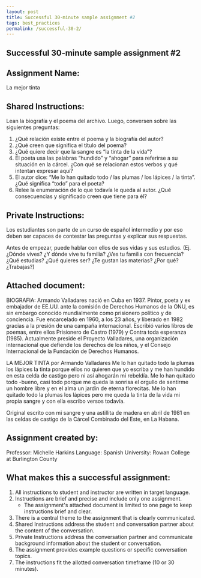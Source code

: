 ```yaml
---
layout: post
title: Successful 30-minute sample assignment #2
tags: best_practices
permalink: /successful-30-2/
---
```


## Successful 30-minute sample assignment #2

## Assignment Name: 
La mejor tinta 

## Shared Instructions: 
Lean la biografía y el poema del archivo. Luego, conversen sobre las siguientes preguntas: 
1. ¿Qué relación existe entre el poema y la biografía del autor? 
2. ¿Qué creen que significa el título del poema? 
3. ¿Qué quiere decir que la sangre es “la tinta de la vida”? 
4. El poeta usa las palabras “hundido” y “ahogar” para referirse a su situación en la cárcel. ¿Con qué se relacionan estos verbos y qué intentan expresar aquí? 
5. El autor dice: “Me lo han quitado todo / las plumas / los lápices / la tinta”. ¿Qué significa “todo” para el poeta?
6. Relee la enumeración de lo que todavía le queda al autor. ¿Qué consecuencias y significado creen que tiene para él? 

## Private Instructions:
Los estudiantes son parte de un curso de español intermedio y por eso deben ser capaces de contestar las preguntas y explicar sus respuestas.

Antes de empezar, puede hablar con ellos de sus vidas y sus estudios. (Ej. ¿Dónde vives? ¿Y dónde vive tu familia? ¿Ves tu familia con frecuencia? ¿Qué estudias? ¿Qué quieres ser? ¿Te gustan las materias? ¿Por qué? ¿Trabajas?)

## Attached document:

BIOGRAFIA:
Armando Valladares nació en Cuba en 1937. Pintor, poeta y ex embajador de EE.UU. ante la comisión de Derechos Humanos de la ONU, es sin embargo conocido mundialmente como prisionero político y de conciencia. Fue encarcelado en 1960, a los 23 años, y liberado en 1982 gracias a la presión de una campaña internacional. Escribió varios libros de poemas, entre ellos Prisionero de Castro (1979) y Contra toda esperanza (1985). Actualmente preside el Proyecto Valladares, una organización internacional que defiende los derechos de los niños, y el Consejo Internacional de la Fundación de Derechos Humanos.

LA MEJOR TINTA por Armando Valladares
Me lo han quitado todo
la plumas
los lápices
la tinta
porque ellos no quieren
que yo escriba
y me han hundido
en esta celda de castigo
pero ni así ahogarán mi rebeldía.
Me lo han quitado todo
-bueno, casi todo porque
me queda la sonrisa
el orgullo de sentirme un hombre libre
y en el alma un jardín
de eterna florecitas.
Me lo han quitado todo
la plumas
los lápices
pero me queda la tinta de la vida
mi propia sangre y con ella escribo versos todavía.

Original escrito con mi sangre y una astillita de madera en abril de 1981 en las celdas de castigo de la Cárcel Combinado del Este, en La Habana.

## Assignment created by:
Professor: Michelle Harkins
Language: Spanish 
University: Rowan College at Burlington County

## What makes this a successful assignment:
1) All instructions to student and instructor are written in target language.
2) Instructions are brief and precise and include only one assignment.
	- The assignment's attached document is limited to one page to keep instructions brief and clear.
3) There is a central theme to the assignment that is clearly communicated.
4) Shared Instructions address the student and conversation partner about the content of the conversation.
5) Private Instructions address the conversation partner and communicate background information about the student or conversation.
6) The assignment provides example questions or specific conversation topics.
7) The instructions fit the allotted conversation timeframe (10 or 30 minutes).